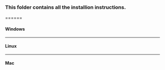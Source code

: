 ### This folder contains all the installion instructions.
======
#### Windows
------
#### Linux
------
#### Mac
